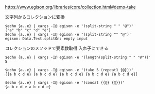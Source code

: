 
https://www.egison.org/libraries/core/collection.html#demo-take

文字列からコレクションに変換

```
$echo {a..e} | xargs -I@ egison -e '(split-string " " "@")'
{"a" "b" "c" "d" "e"}
$echo {a..e} | xargs -I@ egison -e '(split-string "" "@")'
egison: Data.Text.splitOn: empty input

```

コレクションのメソッドで要素数取得
入れ子にできる

```
$echo {a..e} | xargs -I@ egison -e '(length(split-string " " "@"))'
5

```

```
$echo {a..e} | xargs -I@ egison -e '(take 5 (repeat1 {@}))'
{{a b c d e} {a b c d e} {a b c d e} {a b c d e} {a b c d e}}
```

```
$echo {a..e} | xargs -I@ egison -e '(concat {{@} {@}})'
{a b c d e a b c d e}

```
